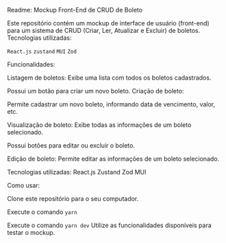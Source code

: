 
Readme: Mockup Front-End de CRUD de Boleto

Este repositório contém um mockup de interface de usuário (front-end) para um sistema de CRUD (Criar, Ler, Atualizar e Excluir) de boletos. 
Tecnologias utilizadas: 

`React.js` 
`zustand` 
`MUI` 
`Zod`

Funcionalidades:

Listagem de boletos:
Exibe uma lista com todos os boletos cadastrados.

Possui um botão para criar um novo boleto.
Criação de boleto:

Permite cadastrar um novo boleto, informando data de vencimento, valor, etc.

Visualização de boleto:
Exibe todas as informações de um boleto selecionado.

Possui botões para editar ou excluir o boleto.

Edição de boleto:
Permite editar as informações de um boleto selecionado.

Tecnologias utilizadas:
React.js
Zustand
Zod
MUI

Como usar:

Clone este repositório para o seu computador.

Execute o comando `yarn`

Execute o comando `yarn dev`
Utilize as funcionalidades disponíveis para testar o mockup.
